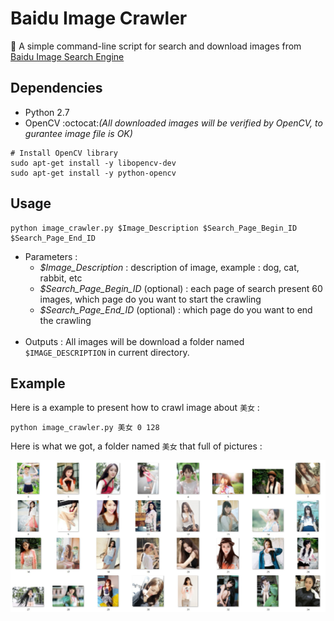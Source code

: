 # Baidu Image Crawler
   :rocket: A simple command-line script for search and download images from [Baidu Image Search Engine](images.baidu.com)

## Dependencies
  * Python 2.7
  * OpenCV     :octocat:*(All downloaded images will be verified by OpenCV, to gurantee image file is OK)*
  ``` Shell
  # Install OpenCV library
  sudo apt-get install -y libopencv-dev
  sudo apt-get install -y python-opencv
  ```
  
  ## Usage
  ``` Shell
  python image_crawler.py $Image_Description $Search_Page_Begin_ID $Search_Page_End_ID
  ```
  * Parameters :
    * *$Image_Description* : description of image, example : dog, cat, rabbit, etc
    * *$Search_Page_Begin_ID* (optional) : each page of search present 60 images, which page do you want to start the crawling
    * *$Search_Page_End_ID* (optional) : which page do you want to end the crawling
    <br>
  * Outputs : All images will be download a folder named `$IMAGE_DESCRIPTION` in current directory.
    
  ## Example
  Here is a example to present how to crawl image about `美女` :
  ``` Shell
  python image_crawler.py 美女 0 128
  ```
  Here is what we got, a folder named `美女` that full of pictures :
    
  ![image](https://github.com/KaffeeCat/BaiduImageCrawler/blob/master/demonstration.jpg?raw=true)
